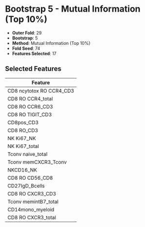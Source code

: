 # Bootstrap 5 - Mutual Information (Top 10%)

- **Outer Fold**: 29
- **Bootstrap**: 5
- **Method**: Mutual Information (Top 10%)
- **Fold Seed**: 74
- **Features Selected**: 17

## Selected Features

| Feature |
|---------|
| CD8 ncytotox RO CCR4_CD3 |
| CD8 RO CCR4_total |
| CD8 RO CCR6_CD3 |
| CD8 RO TIGIT_CD3 |
| CD8pos_CD3 |
| CD8 RO_CD3 |
| NK Ki67_NK |
| NK Ki67_total |
| Tconv naive_total |
| Tconv memCXCR3_Tconv |
| NKCD16_NK |
| CD8 RO CD56_CD8 |
| CD27IgD_Bcells |
| CD8 RO CXCR3_CD3 |
| Tconv memintB7_total |
| CD14mono_myeloid |
| CD8 RO CXCR3_total |
